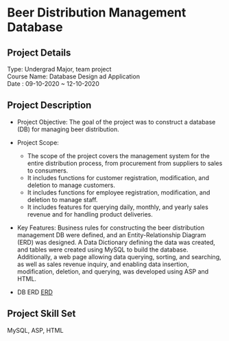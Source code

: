 # Beer Distribution Management Database
## Project Details
Type: Undergrad Major, team project <br />
Course Name: Database Design ad Application <br />
Date : 09-10-2020 ~ 12-10-2020  <br />

## Project Description
- Project Objective:
The goal of the project was to construct a database (DB) for managing beer distribution.

- Project Scope:
  - The scope of the project covers the management system for the entire distribution process, from procurement from suppliers to sales to consumers.
  - It includes functions for customer registration, modification, and deletion to manage customers.
  - It includes functions for employee registration, modification, and deletion to manage staff.
  - It includes features for querying daily, monthly, and yearly sales revenue and for handling product deliveries.
- Key Features:
Business rules for constructing the beer distribution management DB were defined, and an Entity-Relationship Diagram (ERD) was designed.
A Data Dictionary defining the data was created, and tables were created using MySQL to build the database.
Additionally, a web page allowing data querying, sorting, and searching, as well as sales revenue inquiry, and enabling data insertion, modification, deletion, and querying, was developed using ASP and HTML.
- DB ERD
[ERD](https://file.notion.so/f/f/fabbf114-433d-4209-9650-c3b7a9be5a8d/12bb3044-6ea2-4bff-8714-f8bf120e9144/Untitled.png?id=6b7b3c0f-b5be-49bc-a5a5-923d4d974270&table=block&spaceId=fabbf114-433d-4209-9650-c3b7a9be5a8d&expirationTimestamp=1707350400000&signature=kMM2dl45g-sNgmstH20CdENVlwx13oiAImG83dtoShk&downloadName=Untitled.png)

## Project Skill Set
MySQL, ASP, HTML
